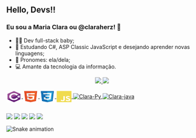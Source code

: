 ## Hello, Devs!!
### Eu sou a Maria Clara ou @claraherz! 🐚
- 👩‍💻 Dev full-stack baby;
- 🌱 Estudando C#, ASP Classic JavaScript e desejando aprender novas linguagens;
- 💋 Pronomes: ela/dela;
- 💻 Amante da tecnologia da informação.

<div align="center">
  <a href="https://github.com/claraherz">
  <img height="180em" src="https://github-readme-stats.vercel.app/api?username=claraherz&show_icons=true&theme=radical&include_all_commits=true&count_private=true"/>
  <img height="180em" src="https://github-readme-stats.vercel.app/api/top-langs/?username=claraherz&layout=compact&langs_count=7&theme=radical"/>
</div>
<div style="display: inline_block"><br>
  <img align="center" alt="Clara-Csharp" height="30" width="40" src="https://raw.githubusercontent.com/devicons/devicon/master/icons/csharp/csharp-original.svg">
  <img align="center" alt="Clara-HTML" height="30" width="40" src="https://raw.githubusercontent.com/devicons/devicon/master/icons/html5/html5-original.svg">
<img align="center" alt="Clara-CSS" height="30" width="40" src="https://raw.githubusercontent.com/devicons/devicon/master/icons/css3/css3-original.svg">
  <img align="center" alt="Clara-Js" height="30" width="40" src="https://raw.githubusercontent.com/devicons/devicon/master/icons/javascript/javascript-plain.svg">
  <img align="center" alt="Clara-Py" height="30" width="40" src="https://cdn.jsdelivr.net/gh/devicons/devicon/icons/python/python-original.svg" />
  <img align="center" alt="Clara-java" height="30" width="40" src="https://cdn.jsdelivr.net/gh/devicons/devicon/icons/java/java-original.svg" />
  </div>
  
  ##
 
<div> 
  <a href="https://github.com/claraherz" target="_blank"><img src="https://img.shields.io/badge/GitHub-100000?style=for-the-badge&logo=github&logoColor=white" target="_blank"></a>
  <a href="https://instagram.com/claraher_z" target="_blank"><img src="https://img.shields.io/badge/-Instagram-%23E4405F?style=for-the-badge&logo=instagram&logoColor=white" target="_blank"></a>
   <a href = "mailto:mariaclaramcavalcanti@outlook.com"><img src="https://img.shields.io/badge/Microsoft_Outlook-0078D4?style=for-the-badge&logo=microsoft-outlook&logoColor=white" target="_blank"></a>
  <a href="https://wa.me/5547992003082" alt="WhatsApp" target="_blank"><img src="https://img.shields.io/badge/WhatsApp-25D366?style=for-the-badge&logo=whatsapp&logoColor=white&link=https://wa.me/5547992003082"/></a>
  <a href="https://www.linkedin.com/in/maria-clara-moreira-cavalcanti-0240bb1b4" target="_blank"><img src="https://img.shields.io/badge/-LinkedIn-%230077B5?style=for-the-badge&logo=linkedin&logoColor=white" target="_blank"></a> 
  
   ![Snake animation](https://github.com/claraherz/claraherz/blob/output/github-contribution-grid-snake.svg)
</div>
